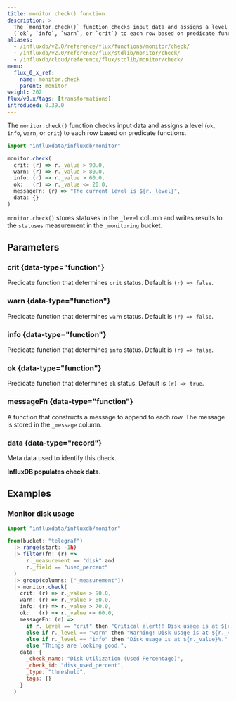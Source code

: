 ```yaml
---
title: monitor.check() function
description: >
  The `monitor.check()` function checks input data and assigns a level
  (`ok`, `info`, `warn`, or `crit`) to each row based on predicate functions.
aliases:
  - /influxdb/v2.0/reference/flux/functions/monitor/check/
  - /influxdb/v2.0/reference/flux/stdlib/monitor/check/
  - /influxdb/cloud/reference/flux/stdlib/monitor/check/
menu:
  flux_0_x_ref:
    name: monitor.check
    parent: monitor
weight: 202
flux/v0.x/tags: [transformations]
introduced: 0.39.0
---
```


The `monitor.check()` function checks input data and assigns a level
(`ok`, `info`, `warn`, or `crit`) to each row based on predicate functions.

```js
import "influxdata/influxdb/monitor"

monitor.check(
  crit: (r) => r._value > 90.0,
  warn: (r) => r._value > 80.0,
  info: (r) => r._value > 60.0,
  ok:   (r) => r._value <= 20.0,
  messageFn: (r) => "The current level is ${r._level}",
  data: {}
)
```

`monitor.check()` stores statuses in the `_level` column and writes results
to the `statuses` measurement in the `_monitoring` bucket.

## Parameters

### crit {data-type="function"}
Predicate function that determines `crit` status.
Default is `(r) => false`.

### warn {data-type="function"}
Predicate function that determines `warn` status.
Default is `(r) => false`.

### info {data-type="function"}
Predicate function that determines `info` status.
Default is `(r) => false`.

### ok {data-type="function"}
Predicate function that determines `ok` status.
Default is `(r) => true`.

### messageFn {data-type="function"}
A function that constructs a message to append to each row.
The message is stored in the `_message` column.

### data {data-type="record"}
Meta data used to identify this check.

**InfluxDB populates check data.**

## Examples

### Monitor disk usage
```js
import "influxdata/influxdb/monitor"

from(bucket: "telegraf")
  |> range(start: -1h)
  |> filter(fn: (r) =>
      r._measurement == "disk" and
      r._field == "used_percent"
  )
  |> group(columns: ["_measurement"])
  |> monitor.check(
    crit: (r) => r._value > 90.0,
    warn: (r) => r._value > 80.0,
    info: (r) => r._value > 70.0,
    ok:   (r) => r._value <= 60.0,
    messageFn: (r) =>
      if r._level == "crit" then "Critical alert!! Disk usage is at ${r._value}%!"
      else if r._level == "warn" then "Warning! Disk usage is at ${r._value}%."
      else if r._level == "info" then "Disk usage is at ${r._value}%."
      else "Things are looking good.",
    data: {
      _check_name: "Disk Utilization (Used Percentage)",
      _check_id: "disk_used_percent",
      _type: "threshold",
      tags: {}
    }
  )
```
